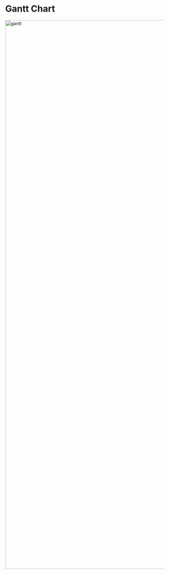 # Gantt Chart

<img width="1738" alt="gantt" src="https://github.gatech.edu/storage/user/9672/files/e9c05700-f63b-11e8-96d7-ea02eda8c37c">

